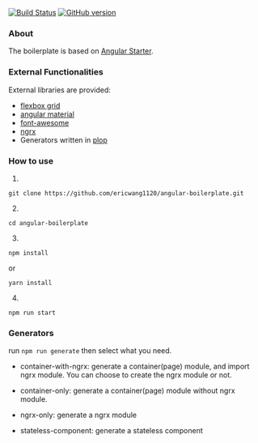 [![Build Status](https://travis-ci.org/ericwang1120/angular-boilerplate.svg)](https://travis-ci.org/ericwang1120/angular-boilerplate)
[![GitHub version](https://badge.fury.io/gh/ericwang1120%2Fangular-boilerplate.svg)](https://badge.fury.io/gh/angularclass%2Fangular-starter)


### About
The boilerplate is based on [Angular Starter](https://github.com/AngularClass/angular-starter). 

### External Functionalities

External libraries are provided:

- [flexbox grid](https://github.com/kristoferjoseph/flexboxgrid)
- [angular material](https://material.angular.io/)
- [font-awesome](http://fontawesome.io/)
- [ngrx](https://github.com/ngrx/platform)
- Generators written in [plop](https://github.com/amwmedia/plop)


### How to use

1. 
```
git clone https://github.com/ericwang1120/angular-boilerplate.git
```

2. 
```
cd angular-boilerplate
```

3. 
``` 
npm install
``` 
or  
``` 
yarn install 
```  

4. 
```
npm run start
```

### Generators
run ```npm run generate``` then select what you need.  

- container-with-ngrx: generate a container(page) module, and import ngrx module. You can choose to create the ngrx module or not.

- container-only: generate a container(page) module without ngrx module.

- ngrx-only: generate a ngrx module

- stateless-component: generate a stateless component
